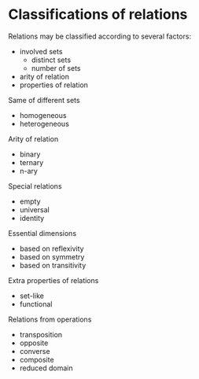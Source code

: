 # Classifications of relations

Relations may be classified according to several factors:
- involved sets
  - distinct sets
  - number of sets
- arity of relation
- properties of relation

Same of different sets
- homogeneous
- heterogeneous

Arity of relation
- binary
- ternary
- n-ary

Special relations
- empty
- universal
- identity

Essential dimensions
- based on reflexivity
- based on symmetry
- based on transitivity

Extra properties of relations
- set-like
- functional

Relations from operations
- transposition
- opposite
- converse
- composite
- reduced domain
